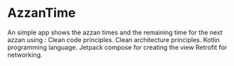 # AzzanTime
An simple app shows the azzan times and the remaining time for the next azzan using :
Clean code principles.
Clean architecture principles.
Kotlin programming language.
Jetpack compose for creating the view
Retrofit for networking.
